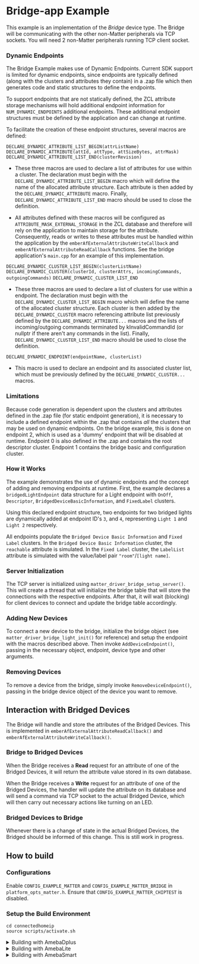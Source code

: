 # Bridge-app Example
This example is an implementation of the *Bridge* device type. The Bridge will be communicating with the other non-Matter peripherals via TCP sockets.
You will need 2 non-Matter peripherals running TCP client socket.

### Dynamic Endpoints
The Bridge Example makes use of Dynamic Endpoints. Current SDK support is limited for dynamic endpoints, since endpoints are typically defined (along with the clusters and attributes they contain) in a .zap file which then generates code and static structures to define the endpoints. 

To support endpoints that are not statically defined, the ZCL attribute storage mechanisms will hold additional endpoint information for `NUM_DYNAMIC_ENDPOINTS` additional endpoints. These additional endpoint structures must be defined by the application and can change at runtime. 

To facilitate the creation of these endpoint structures, several macros are
defined:

`DECLARE_DYNAMIC_ATTRIBUTE_LIST_BEGIN(attrListName)`
`DECLARE_DYNAMIC_ATTRIBUTE(attId, attType, attSizeBytes, attrMask)`
`DECLARE_DYNAMIC_ATTRIBUTE_LIST_END(clusterRevision)`

-   These three macros are used to declare a list of attributes for use within a
    cluster. The declaration must begin with the
    `DECLARE_DYNAMIC_ATTRIBUTE_LIST_BEGIN` macro which will define the name of
    the allocated attribute structure. Each attribute is then added by the
    `DECLARE_DYNAMIC_ATTRIBUTE` macro. Finally,
    `DECLARE_DYNAMIC_ATTRIBUTE_LIST_END` macro should be used to close the
    definition.

-   All attributes defined with these macros will be configured as
    `ATTRIBUTE_MASK_EXTERNAL_STORAGE` in the ZCL database and therefore will
    rely on the application to maintain storage for the attribute. Consequently,
    reads or writes to these attributes must be handled within the application
    by the `emberAfExternalAttributeWriteCallback` and
    `emberAfExternalAttributeReadCallback` functions. See the bridge
    application's `main.cpp` for an example of this implementation.

`DECLARE_DYNAMIC_CLUSTER_LIST_BEGIN(clusterListName)`
`DECLARE_DYNAMIC_CLUSTER(clusterId, clusterAttrs, incomingCommands, outgoingCommands)`
`DECLARE_DYNAMIC_CLUSTER_LIST_END`

-   These three macros are used to declare a list of clusters for use within a
    endpoint. The declaration must begin with the
    `DECLARE_DYNAMIC_CLUSTER_LIST_BEGIN` macro which will define the name of the
    allocated cluster structure. Each cluster is then added by the
    `DECLARE_DYNAMIC_CLUSTER` macro referencing attribute list previously
    defined by the `DECLARE_DYNAMIC_ATTRIBUTE...` macros and the lists of
    incoming/outgoing commands terminated by kInvalidCommandId (or nullptr if
    there aren't any commands in the list). Finally,
    `DECLARE_DYNAMIC_CLUSTER_LIST_END` macro should be used to close the
    definition.

`DECLARE_DYNAMIC_ENDPOINT(endpointName, clusterList)`

-   This macro is used to declare an endpoint and its associated cluster list,
    which must be previously defined by the `DECLARE_DYNAMIC_CLUSTER...` macros.

### Limitations

Because code generation is dependent upon the clusters and attributes defined in
the .zap file (for static endpoint generation), it is necessary to include a
defined endpoint within the .zap that contains _all_ the clusters that may be
used on dynamic endpoints. On the bridge example, this is done on endpoint 2,
which is used as a 'dummy' endpoint that will be disabled at runtime. Endpoint 0
is also defined in the .zap and contains the root descriptor cluster. Endpoint 1
contains the bridge basic and configuration cluster.

### How it Works

The example demonstrates the use of dynamic endpoints and the concept of adding
and removing endpoints at runtime. First, the example declares a
`bridgedLightEndpoint` data structure for a Light endpoint with `OnOff`,
`Descriptor`, `BridgedDeviceBasicInformation`, and `FixedLabel` clusters.

Using this declared endpoint structure, two endpoints for two bridged lights
are dynamically added at endpoint ID's `3`, and `4`, representing
`Light 1` and `Light 2` respectively.

All endpoints populate the `Bridged Device Basic Information` and `Fixed Label`
clusters. In the `Bridged Device Basic Information` cluster, the `reachable`
attribute is simulated. In the `Fixed Label` cluster, the `LabelList` attribute
is simulated with the value/label pair `"room"`/`[light name]`.

### Server Initialization
The TCP server is initialized using `matter_driver_bridge_setup_server()`.
This will create a thread that will initialize the bridge table that will store the connections with the respective endpoints.
After that, it will wait (blocking) for client devices to connect and update the bridge table accordingly.

### Adding New Devices
To connect a new device to the bridge, initialize the bridge object (see `matter_driver_bridge_light_init()` for reference) and setup the endpoint with the macros described above.
Then invoke `AddDeviceEndpoint()`, passing in the necessary object, endpoint, device type and other arguments.

### Removing Devices
To remove a device from the bridge, simply invoke `RemoveDeviceEndpoint()`, passing in the bridge device object of the device you want to remove.

## Interaction with Bridged Devices
The Bridge will handle and store the attributes of the Bridged Devices. This is implemented in `emberAfExternalAttributeReadCallback()` and `emberAfExternalAttributeWriteCallback()`.

### Bridge to Bridged Devices
When the Bridge receives a **Read** request for an attribute of one of the Bridged Devices, it will return the attribute value stored in its own database. 

When the Bridge receives a **Write** request for an attribute of one of the Bridged Devices, the handler will update the attribute on its database and will send a command via TCP socket to the actual Bridged Device, which will then carry out necessary actions like turning on an LED.

### Bridged Devices to Bridge
Whenever there is a change of state in the actual Bridged Devices, the Bridged should be informed of this change. This is still work in progress.

## How to build

### Configurations
Enable `CONFIG_EXAMPLE_MATTER` and `CONFIG_EXAMPLE_MATTER_BRIDGE` in `platform_opts_matter.h`.
Ensure that `CONFIG_EXAMPLE_MATTER_CHIPTEST` is disabled.

### Setup the Build Environment
  
    cd connectedhomeip
    source scripts/activate.sh

<details>
  <summary>Building with AmebaDplus</summary>

### AmebaDplus (RTL8721Dx)

#### Build Matter Libraries

    cd ameba-rtos/amebadplus_gcc_project/project_km4
    make -C asdk bridge_port

#### Build the Final Firmware

    cd ameba-rtos/amebadplus_gcc_project
    make all MATTER_EXAMPLE=bridge

#### Flash the Image
Refer to this [guide](https://github.com/Ameba-AIoT/ameba-rtos/blob/master/README.md#flashing) to flash the image with Windows Image Tool

#### Clean Matter Libraries and Firmware

    cd ameba-rtos/amebadplus_gcc_project/project_km4
    make clean
</details>

<details>
  <summary>Building with AmebaLite</summary>

### AmebaLite (RTL8720EA / RTL8726EA)

#### Build Matter Libraries

    cd ameba-rtos/amebalite_gcc_project/project_km4
    make -C asdk bridge_port

#### Build the Final Firmware

    cd ameba-rtos/amebalite_gcc_project
    make all MATTER_EXAMPLE=bridge

#### Flash the Image
Refer to this [guide](https://github.com/Ameba-AIoT/ameba-rtos/blob/master/README.md#flashing) to flash the image with Windows Image Tool

#### Clean Matter Libraries and Firmware

    cd ameba-rtos/amebalite_gcc_project/project_km4
    make clean
</details>

<details>
  <summary>Building with AmebaSmart</summary>

### AmebaSmart (RTL8730E)

#### Build Matter Libraries

    cd ameba-rtos/amebasmart_gcc_project/project_ap
    make -C asdk bridge_port

#### Build the Final Firmware

    cd ameba-rtos/amebasmart_gcc_project
    make all MATTER_EXAMPLE=bridge

#### Flash the Image
Refer to this [guide](https://github.com/Ameba-AIoT/ameba-rtos/blob/master/README.md#flashing) to flash the image with Windows Image Tool

#### Clean Matter Libraries and Firmware

    cd ameba-rtos/amebasmart_gcc_project/project_ap
    make clean
</details>
